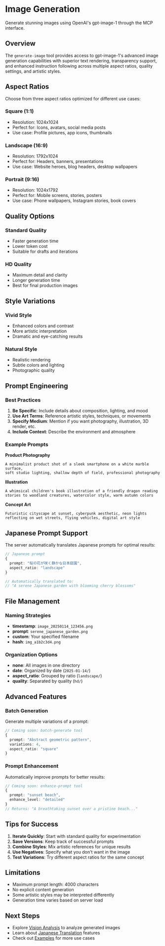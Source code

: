 # Image Generation

Generate stunning images using OpenAI's gpt-image-1 through the MCP interface.

## Overview

The `generate-image` tool provides access to gpt-image-1's advanced image generation capabilities with superior text rendering, transparency support, and enhanced instruction following across multiple aspect ratios, quality settings, and artistic styles.

## Aspect Ratios

Choose from three aspect ratios optimized for different use cases:

### Square (1:1)

- Resolution: 1024x1024
- Perfect for: Icons, avatars, social media posts
- Use case: Profile pictures, app icons, thumbnails

### Landscape (16:9)

- Resolution: 1792x1024
- Perfect for: Headers, banners, presentations
- Use case: Website heroes, blog headers, desktop wallpapers

### Portrait (9:16)

- Resolution: 1024x1792
- Perfect for: Mobile screens, stories, posters
- Use case: Phone wallpapers, Instagram stories, book covers

## Quality Options

### Standard Quality

- Faster generation time
- Lower token cost
- Suitable for drafts and iterations

### HD Quality

- Maximum detail and clarity
- Longer generation time
- Best for final production images

## Style Variations

### Vivid Style

- Enhanced colors and contrast
- More artistic interpretation
- Dramatic and eye-catching results

### Natural Style

- Realistic rendering
- Subtle colors and lighting
- Photographic quality

## Prompt Engineering

### Best Practices

1. **Be Specific**: Include details about composition, lighting, and mood
2. **Use Art Terms**: Reference artistic styles, techniques, or movements
3. **Specify Medium**: Mention if you want photography, illustration, 3D render, etc.
4. **Include Context**: Describe the environment and atmosphere

### Example Prompts

**Product Photography**

```
A minimalist product shot of a sleek smartphone on a white marble surface,
soft studio lighting, shallow depth of field, professional photography
```

**Illustration**

```
A whimsical children's book illustration of a friendly dragon reading
stories to woodland creatures, watercolor style, warm autumn colors
```

**Concept Art**

```
Futuristic cityscape at sunset, cyberpunk aesthetic, neon lights
reflecting on wet streets, flying vehicles, digital art style
```

## Japanese Prompt Support

The server automatically translates Japanese prompts for optimal results:

```typescript
// Japanese prompt
{
  prompt: "桜の花が咲く静かな日本庭園",
  aspect_ratio: "landscape"
}

// Automatically translated to:
// "A serene Japanese garden with blooming cherry blossoms"
```

## File Management

### Naming Strategies

- **timestamp**: `image_20250114_123456.png`
- **prompt**: `serene_japanese_garden.png`
- **custom**: Your specified filename
- **hash**: `img_a1b2c3d4.png`

### Organization Options

- **none**: All images in one directory
- **date**: Organized by date (`2025-01-14/`)
- **aspect_ratio**: Grouped by ratio (`landscape/`)
- **quality**: Separated by quality (`hd/`)

## Advanced Features

### Batch Generation

Generate multiple variations of a prompt:

```typescript
// Coming soon: batch-generate tool
{
  prompt: "Abstract geometric pattern",
  variations: 4,
  aspect_ratio: "square"
}
```

### Prompt Enhancement

Automatically improve prompts for better results:

```typescript
// Coming soon: enhance-prompt tool
{
  prompt: "sunset beach",
  enhance_level: "detailed"
}
// Returns: "A breathtaking sunset over a pristine beach..."
```

## Tips for Success

1. **Iterate Quickly**: Start with standard quality for experimentation
2. **Save Versions**: Keep track of successful prompts
3. **Combine Styles**: Mix artistic references for unique results
4. **Use Negatives**: Specify what you don't want in the image
5. **Test Variations**: Try different aspect ratios for the same concept

## Limitations

- Maximum prompt length: 4000 characters
- No explicit content generation
- Some artistic styles may be interpreted differently
- Generation time varies based on server load

## Next Steps

- Explore [Vision Analysis](/guide/vision-analysis) to analyze generated images
- Learn about [Japanese Translation](/guide/japanese-translation) features
- Check out [Examples](/examples/basic-usage) for more use cases
